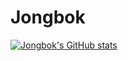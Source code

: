 # Jongbok

[![Jongbok's GitHub stats](https://github-readme-stats.vercel.app/api?username=Jongbok)](https://github.com/Jongbok/github-readme-stats)
